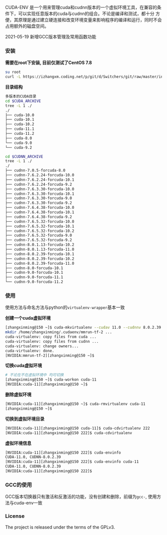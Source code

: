 
CUDA-ENV 是一个用来管理cuda和cudnn版本的一个虚拟环境工具，在兼容的条件下，可以实现任意版本的cuda与cudnn的组合。不论是编译和测试，都十分
方便，其原理是通过建立硬连接和改变环境变量来影响程序的编译和运行，同时不会占用额外的磁盘空间。

2021-05-19 新增GCC版本管理及常用函数功能

### 安装

**需要在root下安装, 目前仅测试了CentOS 7.8**
```bash
su root
curl -L https://izhangxm.coding.net/p/git/d/Switchers/git/raw/master/install.sh | bash
```

**目录结构**
```bash
多版本的CUDA目录
cd $CUDA_ARCHIVE
tree -L 1 ./
./
├── cuda-10.0
├── cuda-10.1
├── cuda-10.2
├── cuda-11.1
├── cuda-11.2
├── cuda-8.0
└── cuda-9.0
└── cuda-9.2

cd $CUDNN_ARCHIVE
tree -L 1 ./
./
├── cudnn-7.0.5-forcuda-8.0
├── cudnn-7.6.2.24-forcuda-10.0
├── cudnn-7.6.2.24-forcuda-10.1
├── cudnn-7.6.2.24-forcuda-9.2
├── cudnn-7.6.3.30-forcuda-10.0
├── cudnn-7.6.3.30-forcuda-10.1
├── cudnn-7.6.3.30-forcuda-9.0
├── cudnn-7.6.3.30-forcuda-9.2
├── cudnn-7.6.4.38-forcuda-10.0
├── cudnn-7.6.4.38-forcuda-10.1
├── cudnn-7.6.4.38-forcuda-9.2
├── cudnn-7.6.5.32-forcuda-10.0
├── cudnn-7.6.5.32-forcuda-10.1
├── cudnn-7.6.5.32-forcuda-10.2
├── cudnn-7.6.5.32-forcuda-9.0
├── cudnn-7.6.5.32-forcuda-9.2
├── cudnn-8.0.1.13-forcuda-10.2
├── cudnn-8.0.1.13-forcuda-11.0
├── cudnn-8.0.2.39-forcuda-10.1
├── cudnn-8.0.2.39-forcuda-10.2
├── cudnn-8.0.2.39-forcuda-11.0
├── cudnn-8.0-forcuda-10.1
├── cudnn-9.0-forcuda-10.1
├── cudnn-9.0-forcuda-11.1
└── cudnn-9.0-forcuda-11.2
```

### 使用
使用方法与命名方法与python的`virtualenv-wrapper`基本一致

**创建一个cuda虚拟环境**
```bash
[zhangxinming@150 ~]$ cuda-mkvirtualenv --cudav 11.0 --cudnnv 8.0.2.39 --envname mmrun-tf-2
mkdir /home/zhangxinming/.cudaenv/mmrun-tf-2 ...
cuda-virtualenv: copy files from cuda ...
cuda-virtualenv: copy files from cudnn ...
cuda-virtualenv: change owners...
cuda-virtualenv: done.
[NVIDIA:mmrun-tf-2][zhangxinming@150 ~]$ 

```

**切换cuda虚拟环境**
```bash
# 不论在不在虚拟环境中 均可切换
[zhangxinming@150 ~]$ cuda-workon cuda-11
[NVIDIA:cuda-11][zhangxinming@150 ~]$
```

**删除虚拟环境**
```bash
[NVIDIA:cuda-11][zhangxinming@150 ~]$ cuda-rmvirtualenv cuda-11
[zhangxinming@150 ~]$

```

**切换到虚拟环境目录**
```bash
[NVIDIA:cuda-11][zhangxinming@150 cuda-11]$ cuda-cdvirtualenv 222 
[NVIDIA:cuda-11][zhangxinming@150 222]$ cuda-cdvirtualenv 
```

**虚拟环境信息**
```bash
[NVIDIA:cuda-11][zhangxinming@150 222]$ cuda-envinfo 
CUDA-11.0, CUDNN-8.0.2.39
[NVIDIA:cuda-11][zhangxinming@150 222]$ cuda-envinfo cuda-11 
CUDA-11.0, CUDNN-8.0.2.39
[NVIDIA:cuda-11][zhangxinming@150 222]$ 

```

### GCC的使用
GCC版本切换器只有激活和反激活的功能，没有创建和删除，前缀为`gcc-`, 使用方法与cuda-env一致


### License
The project is released under the terms of the GPLv3.

